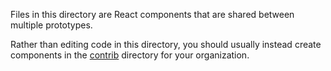 Files in this directory are React components that are shared between multiple prototypes.

Rather than editing code in this directory, you should usually instead create components in the [contrib](../contrib/README.md) directory for your organization.


